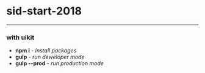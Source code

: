 # sid-start-2018
---
### with uikit
- **npm i**  - *install packages*
- **gulp**  - *run deweloper mode*
- **gulp --prod**  - *run production mode*